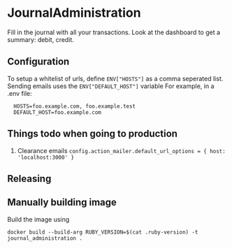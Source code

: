 # JournalAdministration

Fill in the journal with all your transactions. Look at the dashboard to get a summary: debit, credit.

## Configuration

To setup a whitelist of urls, define `ENV["HOSTS"]` as a comma seperated list.
Sending emails uses the `ENV["DEFAULT_HOST"]` variable
For example, in a .env file:

```
  HOSTS=foo.example.com, foo.example.test
  DEFAULT_HOST=foo.example.com
```

## Things todo when going to production

1. Clearance emails `config.action_mailer.default_url_options = { host: 'localhost:3000' }`


## Releasing

## Manually building image

Build the image using

```
docker build --build-arg RUBY_VERSION=$(cat .ruby-version) -t journal_administration .
```
